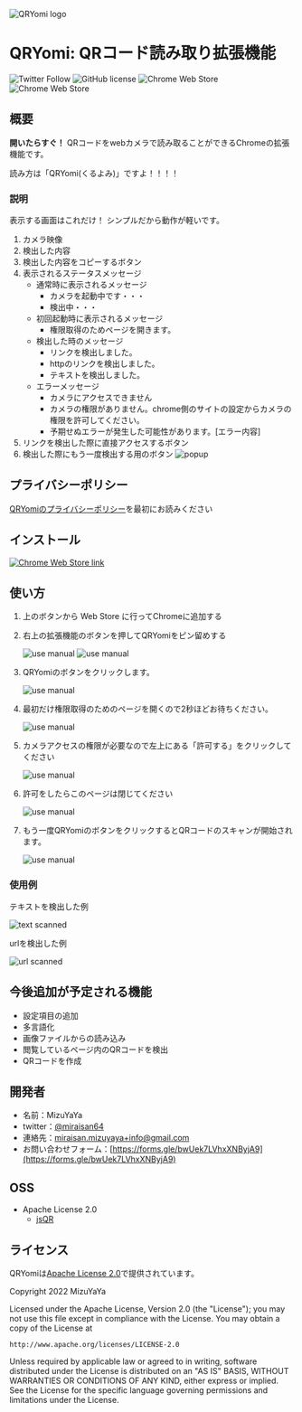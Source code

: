 ![QRYomi logo](src/images/QRYomi_icons/QRYomi_logo.svg)
# QRYomi: QRコード読み取り拡張機能

![Twitter Follow](https://img.shields.io/twitter/follow/miraisan64?label=%40miraisan64&style=social)
![GitHub license](https://img.shields.io/github/license/mizuyaya/QRYomi)
![Chrome Web Store](https://img.shields.io/chrome-web-store/users/nmanfahnbpmfhoddlchncnoemgoieogp)
![Chrome Web Store](https://img.shields.io/chrome-web-store/v/nmanfahnbpmfhoddlchncnoemgoieogp)

## 概要
**開いたらすぐ！**
QRコードをwebカメラで読み取ることができるChromeの拡張機能です。

読み方は「QRYomi(くるよみ)」ですよ！！！！

### 説明
表示する画面はこれだけ！
シンプルだから動作が軽いです。
1. カメラ映像
2. 検出した内容
3. 検出した内容をコピーするボタン
4. 表示されるステータスメッセージ
   - 通常時に表示されるメッセージ
     - カメラを起動中です・・・
     - 検出中・・・
   - 初回起動時に表示されるメッセージ
     - 権限取得のためページを開きます。
   - 検出した時のメッセージ
     - リンクを検出しました。
     - httpのリンクを検出しました。
     - テキストを検出しました。
   - エラーメッセージ
     - カメラにアクセスできません 
     - カメラの権限がありません。chrome側のサイトの設定からカメラの権限を許可してください。
     - 予期せぬエラーが発生した可能性があります。[エラー内容]
5. リンクを検出した際に直接アクセスするボタン
6. 検出した際にもう一度検出する用のボタン
![popup](docs/img/popup_simple.png)

## プライバシーポリシー
[QRYomiのプライバシーポリシー](https://mizuyaya.github.io/QRYomi/PrivacyPolicy)を最初にお読みください

## インストール
[<img src="docs/img/Chrome_download.png" alt="Chrome Web Store link">](https://chrome.google.com/webstore/detail/qryomi/nmanfahnbpmfhoddlchncnoemgoieogp)

## 使い方
1. 上のボタンから Web Store に行ってChromeに追加する
   <!-- リリース後「Chromeに追加する」スクショを追加 -->
2. 右上の拡張機能のボタンを押してQRYomiをピン留めする
   
   ![use manual](docs/img/extension_mark.png)
   ![use manual](docs/img/pin.png)
3. QRYomiのボタンをクリックします。
   
   ![use manual](docs/img/popup_btn.png)
4. 最初だけ権限取得のためのページを開くので2秒ほどお待ちください。
   
   ![use manual](docs/img/popup_permission.png)
5. カメラアクセスの権限が必要なので左上にある「許可する」をクリックしてください
   
   ![use manual](docs/img/permission_click.png)
6. 許可をしたらこのページは閉じてください
   
   ![use manual](docs/img/permission_exit.png)
7. もう一度QRYomiのボタンをクリックするとQRコードのスキャンが開始されます。
   
   ![use manual](docs/img/popup.png)
### 使用例
テキストを検出した例

![text scanned](docs/img/QRcode_text_scanned.png) 

urlを検出した例

![url scanned](docs/img/QRcode_url_scanned.png)

## 今後追加が予定される機能
- 設定項目の追加
- 多言語化
- 画像ファイルからの読み込み
- 閲覧しているページ内のQRコードを検出
- QRコードを作成

## 開発者
- 名前：MizuYaYa
- twitter：[@miraisan64](https://twitter.com/miraisan64)
- 連絡先：miraisan.mizuyaya+info@gmail.com
- お問い合わせフォーム：[https://forms.gle/bwUek7LVhxXNByjA9](https://forms.gle/bwUek7LVhxXNByjA9)

## OSS
- Apache License 2.0
  - [jsQR](https://github.com/cozmo/jsQR)

## ライセンス
QRYomiは[Apache License 2.0](http://www.apache.org/licenses/LICENSE-2.0)で提供されています。

Copyright 2022 MizuYaYa

Licensed under the Apache License, Version 2.0 (the "License");
you may not use this file except in compliance with the License.
You may obtain a copy of the License at

    http://www.apache.org/licenses/LICENSE-2.0

Unless required by applicable law or agreed to in writing, software
distributed under the License is distributed on an "AS IS" BASIS,
WITHOUT WARRANTIES OR CONDITIONS OF ANY KIND, either express or implied.
See the License for the specific language governing permissions and
limitations under the License.
